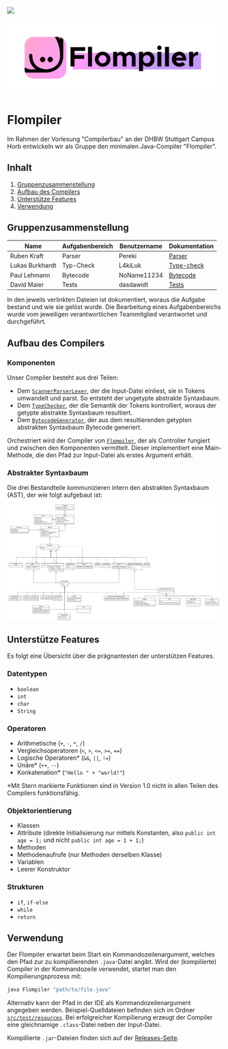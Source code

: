![](https://github.com/pereki/flompiler/workflows/Tests/badge.svg)

![Flompiler Logo](docs/flompiler.png)

# Flompiler

Im Rahmen der Vorlesung "Compilerbau" an der DHBW Stuttgart Campus Horb entwickeln wir als Gruppe den minimalen Java-Compiler "Flompiler".

## Inhalt

1. [Gruppenzusammenstellung](#gruppenzusammenstellung)
1. [Aufbau des Compilers](#aufbau-des-compilers)
1. [Unterstütze Features](#unterstütze-features)
1. [Verwendung](#verwendung)

## Gruppenzusammenstellung

| Name            | Aufgabenbereich | Benutzername | Dokumentation                   |
|-----------------|-----------------|--------------|---------------------------------|
| Ruben Kraft     | Parser          | Pereki       | [Parser](docs/parser.md)        |
| Lukas Burkhardt | Typ-Check       | L4kiLuk      | [Type-check](docs/typecheck.md) |
| Paul Lehmann    | Bytecode        | NoName11234  | [Bytecode](docs/bytecode.md)    |
| David Maier     | Tests           | dasdawidt    | [Tests](docs/tests.md)          |

In den jeweils verlinkten Dateien ist dokumentiert, woraus die Aufgabe bestand und wie sie gelöst wurde.
Die Bearbeitung eines Aufgabenbereichs wurde vom jeweiligen verantwortlichen Teammitglied verantwortet und durchgeführt.

## Aufbau des Compilers

### Komponenten

Unser Compiler besteht aus drei Teilen:

* Dem [`ScannerParserLexer`](src/main/java/de/flyndre/flompiler/scannerparserlexer/ScannerParserLexer.java), der die Input-Datei einliest, sie in Tokens umwandelt und parst.
    So entsteht der ungetypte abstrakte Syntaxbaum.
* Dem [`TypeChecker`](src/main/java/de/flyndre/flompiler/typecheker/TypeChecker.java), der die Semantik der Tokens kontrolliert, woraus der getypte abstrakte Syntaxbaum resultiert.
* Dem [`BytecodeGenerator`](src/main/java/de/flyndre/flompiler/bytecodegenerator/BytecodeGenerator.java), der aus dem resultierenden getypten abstrakten Syntaxbaum Bytecode generiert.

Orchestriert wird der Compiler von [`Flompiler`](src/main/java/de/flyndre/flompiler/Flompiler.java), der als Controller fungiert und zwischen den Komponenten vermittelt.
Dieser implementiert eine Main-Methode, die den Pfad zur Input-Datei als erstes Argument erhält.

### Abstrakter Syntaxbaum

Die drei Bestandteile kommunizieren intern den abstrakten Syntaxbaum (AST), der wie folgt aufgebaut ist:

![AST Klassendiagramm](docs/ast.png)

## Unterstütze Features

Es folgt eine Übersicht über die prägnantesten der unterstützen Features.

### Datentypen

* `boolean`
* `int`
* `char`
* `String`

### Operatoren

* Arithmetische (`+`, `-`, `*`, `/`)
* Vergleichsoperatoren (`<`, `>`, `<=`, `>=`, `==`)
* Logische Operatoren* (`&&`, `||`, `!=`)
* Unäre* (`++`, `--`)
* Konkatenation* (`"Hello " + "world!"`)

\*Mit Stern markierte Funktionen sind in Version 1.0 nicht in allen Teilen des Compilers funktionsfähig.

### Objektorientierung

* Klassen
* Attribute (direkte Initialisierung nur mittels Konstanten, also `public int age = 1;` und nicht `public int age = 1 + 1;`)
* Methoden
* Methodenaufrufe (nur Methoden derselben Klasse)
* Variablen
* Leerer Konstruktor

### Strukturen

* `if`, `if-else`
* `while`
* `return`

## Verwendung

Der Flompiler erwartet beim Start ein Kommandozeilenargument, welches den Pfad zur zu kompillierenden `.java`-Datei angibt.
Wird der (kompilierte) Compiler in der Kommandozeile verwendet, startet man den Kompilierungsprozess mit:

```sh
java Flompiler "path/to/file.java"
```

Alternativ kann der Pfad in der IDE als Kommandozeilenargument angegeben werden.
Beispiel-Quelldateien befinden sich im Ordner [`src/test/resources`](src/test/resources/).
Bei erfolgreicher Kompilierung erzeugt der Compiler eine gleichnamige `.class`-Datei neben der Input-Datei.

Kompillierte `.jar`-Dateien finden sich auf der [Releases-Seite](https://github.com/Pereki/Flompiler/releases).

